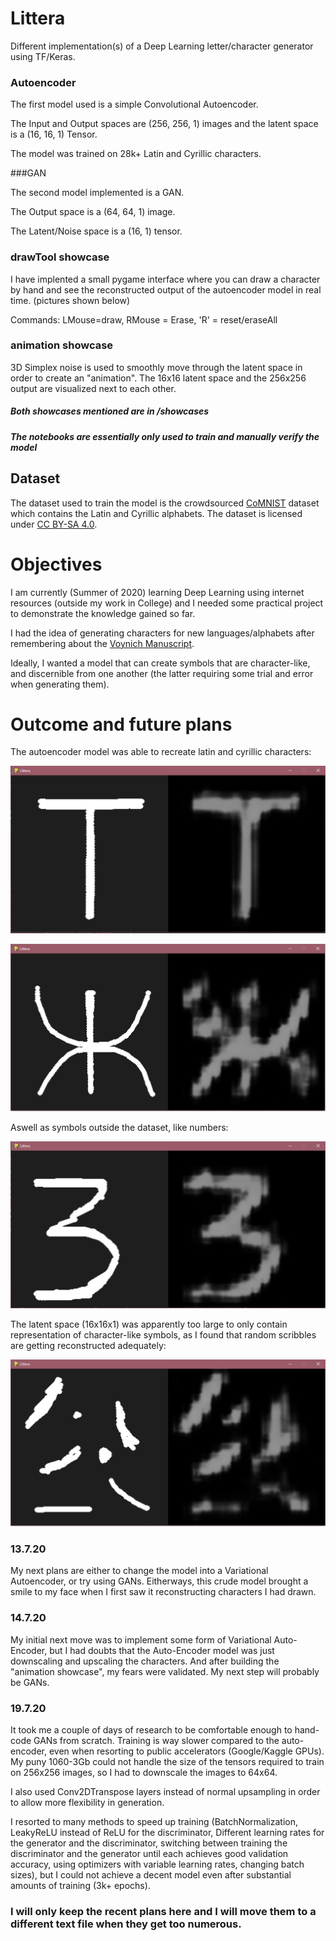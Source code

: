 # Littera
Different implementation(s) of a Deep Learning letter/character generator using TF/Keras.




### Autoencoder
The first model used is a simple Convolutional Autoencoder.

The Input and Output spaces are (256, 256, 1) images and the latent space is a (16, 16, 1) Tensor.

The model was trained on 28k+ Latin and Cyrillic characters.

###GAN

The second model implemented is a GAN.

The Output space is a (64, 64, 1) image.

The Latent/Noise space is a (16, 1) tensor.


### drawTool showcase
I have implented a small pygame interface where you can draw a character by hand and see the reconstructed output of the autoencoder model in real time. (pictures shown below)

Commands: LMouse=draw, RMouse = Erase, 'R' = reset/eraseAll

### animation showcase
3D Simplex noise is used to smoothly move through the latent space in order to create an "animation". The 16x16 latent space and the 256x256 output are visualized next to each other.

##### Both showcases mentioned are in /showcases
##### The notebooks are essentially only used to train and manually verify the model

## Dataset
The dataset used to train the model is the crowdsourced [CoMNIST](https://github.com/GregVial/CoMNIST) dataset which contains the Latin and Cyrillic alphabets.
The dataset is licensed under [CC BY-SA 4.0](https://creativecommons.org/licenses/by-sa/4.0/).

# Objectives
I am currently (Summer of 2020) learning Deep Learning using internet resources (outside my work in College) and I needed some practical project to demonstrate the knowledge gained so far.

I had the idea of generating characters for new languages/alphabets after remembering about the [Voynich Manuscript](https://en.wikipedia.org/wiki/Voynich_manuscript).

Ideally, I wanted a model that can create symbols that are character-like, and discernible from one another (the latter requiring some trial and error when generating them).

# Outcome and future plans

The autoencoder model was able to recreate latin and cyrillic characters:

![Latin character T](/images/T.PNG)

![Cyrillic character J](/images/J.PNG)

Aswell as symbols outside the dataset, like numbers:

![number 3](/images/3.PNG)

The latent space (16x16x1) was apparently too large to only contain representation of character-like symbols, as I found that random scribbles are getting reconstructed adequately:

![random](/images/random.PNG)

### 13.7.20

My next plans are either to change the model into a Variational Autoencoder, or try using GANs. Eitherways, this crude model brought a smile to my face when I first saw it reconstructing characters I had drawn.

### 14.7.20

My initial next move was to implement some form of Variational Auto-Encoder, but I had doubts that the Auto-Encoder model was just downscaling and upscaling the characters.
And after building the "animation showcase", my fears were validated. My next step will probably be GANs.

### 19.7.20

It took me a couple of days of research to be comfortable enough to hand-code GANs from scratch.
Training is way slower compared to the auto-encoder, even when resorting to public accelerators (Google/Kaggle GPUs).
My puny 1060-3Gb could not handle the size of the tensors required to train on 256x256 images, so I had to downscale the images to 64x64.

I also used Conv2DTranspose layers instead of normal upsampling in order to allow more flexibility in generation.

I resorted to many methods to speed up training (BatchNormalization, LeakyReLU instead of ReLU for the discriminator, Different learning rates for the generator and the discriminator,
switching between training the discriminator and the generator until each achieves good validation accuracy, using optimizers with variable learning rates, changing batch sizes), but I could not achieve
a decent model even after substantial amounts of training (3k+ epochs).

### I will only keep the recent plans here and I will move them to a different text file when they get too numerous.
